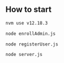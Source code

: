 ## How to start
```bash
nvm use v12.18.3

node enrollAdmin.js

node registerUser.js

node server.js
```
